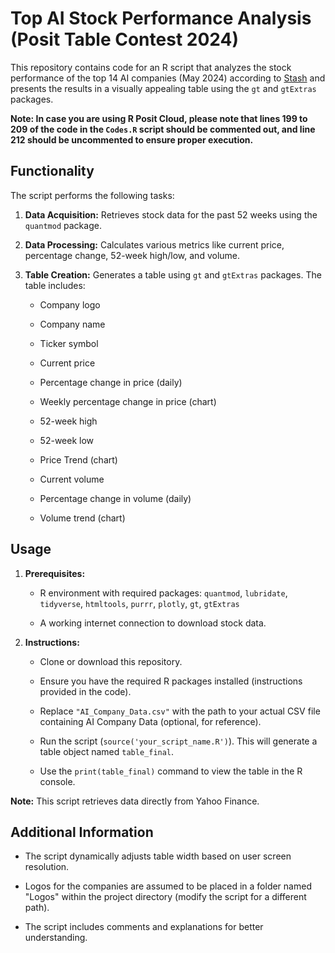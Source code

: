 # Top AI Stock Performance Analysis (Posit Table Contest 2024)

This repository contains code for an R script that analyzes the stock performance of the top 14 AI companies (May 2024) according to [Stash](https://www.stash.com/learn/top-ai-companies/) and presents the results in a visually appealing table using the `gt` and `gtExtras` packages.


**Note: In case you are using R Posit Cloud, please note that lines 199 to 209 of the code in the `Codes.R` script should be commented out, and line 212 should be uncommented to ensure proper execution.** 

## Functionality

The script performs the following tasks:

1.  **Data Acquisition:** Retrieves stock data for the past 52 weeks using the `quantmod` package.

2.  **Data Processing:** Calculates various metrics like current price, percentage change, 52-week high/low, and volume.

3.  **Table Creation:** Generates a table using `gt` and `gtExtras` packages. The table includes:

    -   Company logo

    -   Company name

    -   Ticker symbol

    -   Current price

    -   Percentage change in price (daily)

    -   Weekly percentage change in price (chart)

    -   52-week high

    -   52-week low

    -   Price Trend (chart)

    -   Current volume

    -   Percentage change in volume (daily)

    -   Volume trend (chart)


## Usage

1.  **Prerequisites:**

    -   R environment with required packages: `quantmod`, `lubridate`, `tidyverse`, `htmltools`, `purrr`, `plotly`, `gt`, `gtExtras`

    -   A working internet connection to download stock data.

2.  **Instructions:**

    -   Clone or download this repository.

    -   Ensure you have the required R packages installed (instructions provided in the code).

    -   Replace `"AI_Company_Data.csv"` with the path to your actual CSV file containing AI Company Data (optional, for reference).

    -   Run the script (`source('your_script_name.R')`). This will generate a table object named `table_final`.

    -   Use the `print(table_final)` command to view the table in the R console.

**Note:** This script retrieves data directly from Yahoo Finance.

## Additional Information

-   The script dynamically adjusts table width based on user screen resolution.

-   Logos for the companies are assumed to be placed in a folder named "Logos" within the project directory (modify the script for a different path).

-   The script includes comments and explanations for better understanding.
